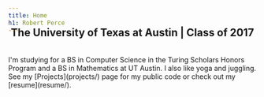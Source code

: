 ```yaml
---
title: Home
h1: Robert Perce
---
```

<h2 style="margin-left: auto; margin-top: -30px; margin-right: auto; text-align: center;">The University of Texas at Austin | Class of 2017</h2>

<br />
I'm studying for a BS in Computer Science in the Turing Scholars Honors Program and a BS
in Mathematics at UT Austin. I also like yoga and juggling. See my [Projects](projects/)
page for my public code or check out my [resume](resume/).

